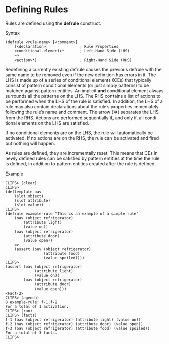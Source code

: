 # Defining Rules

Rules are defined using the **defrule** construct.

Syntax

```
(defrule <rule-name> [<comment>]
    [<declaration>]              ; Rule Properties
    <conditional-element>*       ; Left-Hand Side (LHS)
    =>
    <action>*)                   ; Right-Hand Side (RHS)
```

Redefining a currently existing defrule causes the previous defrule with the same name to be removed even if the new definition has errors in it. The LHS is made up of a series of conditional elements (CEs) that typically consist of pattern conditional elements (or just simply patterns) to be matched against pattern entities. An implicit **and** conditional element always surrounds all the patterns on the LHS. The RHS contains a list of actions to be per­formed when the LHS of the rule is sat­isfied. In addition, the LHS of a rule may also contain declarations about the rule’s properties immediately following the rule’s name and comment. The arrow (**=>**) separates the LHS from the RHS. Actions are performed sequentially if, and only if, all condi­tional elements on the LHS are satisfied.

If no conditional elements are on the LHS, the rule will automatically be activated. If no ac­tions are on the RHS, the rule can be activated and fired but nothing will happen.

As rules are defined, they are incrementally reset. This means that CEs in newly defined rules can be satisfied by pattern entities at the time the rule is defined, in addition to pattern entities created after the rule is defined.

Example

```
CLIPS> (clear)
CLIPS>
(deftemplate oav
    (slot object)
    (slot attribute)
    (slot value))
CLIPS>
(defrule example-rule "This is an example of a simple rule"
    (oav (object refrigerator)
        (attribute light)
        (value on))
    (oav (object refrigerator)
        (attribute door)
        (value open))
    =>
    (assert (oav (object refrigerator)
                 (attribute food)
                 (value spoiled))))
CLIPS>
(assert (oav (object refrigerator)
             (attribute light)
             (value on))
        (oav (object refrigerator)
             (attribute door)
             (value open)))
<Fact-2>
CLIPS> (agenda)
0 example-rule: f-1,f-2
For a total of 1 activation.
CLIPS> (run)
CLIPS> (facts)
f-1 (oav (object refrigerator) (attribute light) (value on))
f-2 (oav (object refrigerator) (attribute door) (value open))
f-3 (oav (object refrigerator) (attribute food) (value spoiled))
For a total of 3 facts.
CLIPS>
```
